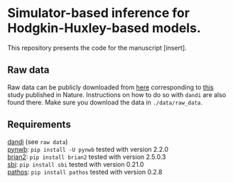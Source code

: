 # Simulator-based inference for Hodgkin-Huxley-based models.
This repository presents the code for the manuscript [insert].

## Raw data
Raw data can be publicly downloaded from [here](https://dandiarchive.org/dandiset/000008/draft) corresponding to [this](https://www.nature.com/articles/s41586-020-2907-3) study published in Nature. Instructions on how to do so with `dandi` are also found there. Make sure you download the data in `./data/raw_data`.

## Requirements
[dandi](https://dandiarchive.org/) (see `raw data`) <br>
[pynwb](https://pynwb.readthedocs.io/en/stable/): `pip install -U pynwb` tested with version 2.2.0 <br> 
[brian2](https://brian2.readthedocs.io/en/stable/): `pip install brian2` tested with version 2.5.0.3 <br>
[sbi](https://www.mackelab.org/sbi/reference/): `pip install sbi` tested with version 0.21.0 <br>
[pathos](https://github.com/uqfoundation/pathos): `pip install pathos` tested with version 0.2.8 <br>
